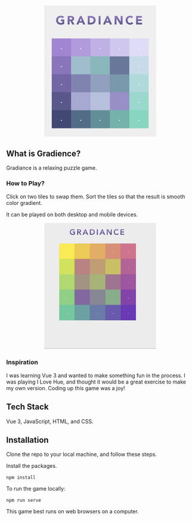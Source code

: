 

<div align="center">
    <img src="./src/assets/gradiance01.jpg" width="300px">
</div>


## What is Gradience?

Gradiance is a relaxing puzzle game.



### How to Play?

Click on two tiles to swap them. Sort the tiles so that the result is smooth color gradient. 

It can be played on both desktop and mobile devices.

<div align="center">
    <img src="./src/assets/gradiance-vid01.gif" width="300px">
</div>



### Inspiration

I was learning Vue 3 and wanted to make something fun in the process. I was playing I Love Hue, and thought it would be a great exercise to make my own version. Coding up this game was a joy!



## Tech Stack

Vue 3, JavaScript, HTML, and CSS.



## Installation

Clone the repo to your local machine, and follow these steps.



Install the packages.

```
npm install
```

To run the game locally:

```
npm run serve
```



This game best runs on web browsers on a computer.